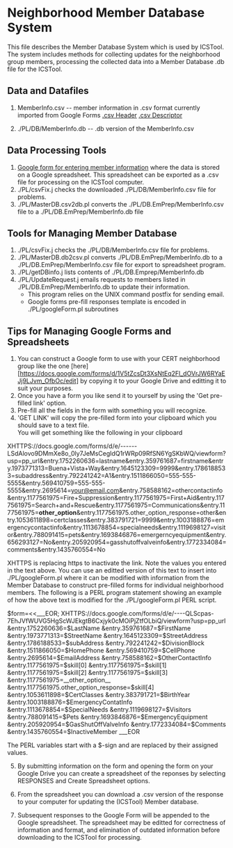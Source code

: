 Neighborhood Member Database System
======
This file describes the Member Database System which is used by ICSTool.  The system includes methods for collecting updates for the neighborhood group members, processing the collected data into a Member Database .db file for the ICSTool.
## Data and Datafiles
1. MemberInfo.csv -- member information in .csv format currently imported from Google Forms [.csv Header](PL/DB.EmPrep/MasterDB.csv.Header)  [.csv Descriptor](PL/DB.EmPrep/MasterDB.csv.Descriptor) 

2. ./PL/DB/MemberInfo.db -- .db version of the MemberInfo.csv  

## Data Processing Tools
1. [Google form for entering member information](https://docs.google.com/forms/d/1nZ4xfWe81QIT9kDw5DLGg3BiZ4mKg07HBhBBUbU2FEg/edit) where the data is stored on a Google spreadsheet.  This spreadsheet can be exported as a .csv file for processing on the ICSTool computer. 
1. ./PL/csvFix.j checks the downloaded ./PL/DB/MemberInfo.csv file for problems.
2. ./PL/MasterDB.csv2db.pl converts the ./PL/DB.EmPrep/MemberInfo.csv file to a ./PL/DB.EmPrep/MemberInfo.db file

## Tools for Managing Member Database
1. ./PL/csvFix.j checks the ./PL/DB/MemberInfo.csv file for problems.
2. ./PL/MasterDB.db2csv.pl converts ./PL/DB.EmPrep/MemberInfo.db to a ./PL/DB.EmPrep/MemberInfo.csv file for export to spreadsheet program.
3. ./PL/getDBinfo.j lists contents of ./PL/DB.Emprep/MemberInfo.db
4. ./PL/UpdateRequest.j emails requests to members listed in ./PL/DB.EmPrep/MemberInfo.db to update their information.
    * This program relies on the UNIX command postfix for sending email.
    * Google forms pre-fill responses template is encoded in ./PL/googleForm.pl subroutines
   
## Tips for Managing Google Forms and Spreadsheets
1. You can construct a Google form to use with your CERT neighborhood group like the one [here][https://docs.google.com/forms/d/1V5tZcsDt3XsNtEq2Fl_dOVrJW6RYaEJj9LJvm_OfbOc/edit] 
by copying it to your Google Drive and editting it to suit your purposes.
2. Once you have a form you like send it to yourself by using the 'Get pre-filled link' option.
3. Pre-fill all the fields in the form with something you will recognize.
4. 'GET LINK' will copy the pre-filled form into your clipboard which you should save to a text file.  
You will get something like the following in your clipboard 

>
XHTTPS://docs.google.com/forms/d/e/------LSdAlovo9DMmXe8o_0ly7JeMsCegIdQ1rWRp09RfSN6YgSKbWQ/viewform?usp=pp_url&entry.1752260636=lastname&entry.359761687=firstname&entry.1973771313=Buena+Vista+Way&entry.1645123309=9999&entry.1786188533=subaddress&entry.792241242=A1&entry.1511866050=555-555-5555&entry.569410759=555-555-5555&entry.2695614=your@email.com&entry.758588162=othercontactinfo&entry.1177561975=Fire+Suppression&entry.1177561975=First+Aid&entry.1177561975=Search+and+Rescue&entry.1177561975=Communications&entry.1177561975=__other_option__&entry.1177561975.other_option_response=other&entry.1053611898=certclasses&entry.383791721=9999&entry.1003188876=emergencycontactinfo&entry.1113678854=specialneeds&entry.1119698127=visitor&entry.788091415=pets&entry.1693846876=emergerncyequipment&entry.656293127=No&entry.205920954=gasshutoffvalveinfo&entry.1772334084=comments&entry.1435760554=No

XHTTPS is replacing https to inactivate the link.
Note the values you entered in the text above. 
You can use an editted version of this text to insert into ./PL/googleForm.pl where it can be modified with information from the 
Member Database to construct pre-filled forms 
for individual neighborhood members.
The following is a PERL program statement showing an example of 
how the above text is modified for the ./PL/googleForm.pl PERL script.

>
$form=<<___EOR;
XHTTPS://docs.google.com/forms/d/e/----QLScpas-7EhJVfWUVG5HgScWJEkgtB6Cxjyk0cMOiPjZtfOLbiQ/viewform?usp=pp_url
&entry.1752260636=$LastName
&entry.359761687=$FirstName
&entry.1973771313=$StreetName
&entry.1645123309=$StreetAddress
&entry.1786188533=$subAddress
&entry.792241242=$DivisionBlock
&entry.1511866050=$HomePhone
&entry.569410759=$CellPhone
&entry.2695614=$EmailAddress
&entry.758588162=$OtherContactInfo
&entry.1177561975=$skill[0]
&entry.1177561975=$skill[1]
&entry.1177561975=$skill[2]
&entry.1177561975=$skill[3]
&entry.1177561975=__other_option__
&entry.1177561975.other_option_response=$skill[4]
&entry.1053611898=$CertClasses
&entry.383791721=$BirthYear
&entry.1003188876=$EmergencyContatInfo
&entry.1113678854=$SpecialNeeds
&entry.1119698127=$Visitors
&entry.788091415=$Pets
&entry.1693846876=$EmergencyEquipment
&entry.205920954=$GasShutOffValveInfo
&entry.1772334084=$Comments
&entry.1435760554=$InactiveMember
___EOR

The PERL variables start with a $-sign 
and are replaced by their assigned values.

5. By submitting information on the form and opening the form 
on your Google Drive you can create a spreadsheet of the reponses by 
selecting RESPONSES and Create Spreadsheet options.

6. From the spreadsheet you can download a .csv version of the response
 to your computer for updating the (ICSTool) Member database.

7. Subsequent responses to the Google Form will be appended 
to the Google spreadsheet. 
The spreadsheet may be editted for correctness of information and format,
and elimination of outdated information
before downloading to the ICSTool for processing. 

